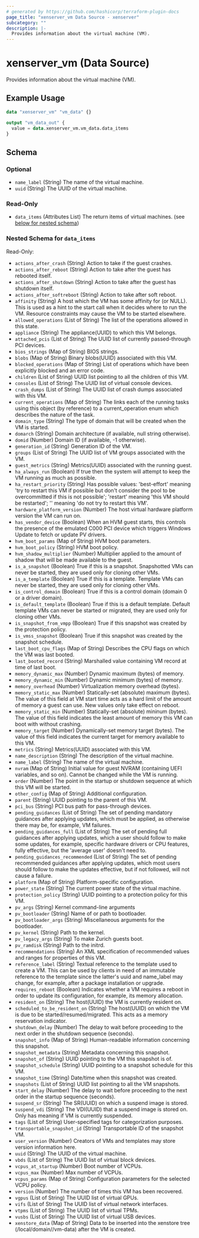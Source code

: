 ```yaml
---
# generated by https://github.com/hashicorp/terraform-plugin-docs
page_title: "xenserver_vm Data Source - xenserver"
subcategory: ""
description: |-
  Provides information about the virtual machine (VM).
---
```


# xenserver_vm (Data Source)

Provides information about the virtual machine (VM).

## Example Usage

```terraform
data "xenserver_vm" "vm_data" {}

output "vm_data_out" {
  value = data.xenserver_vm.vm_data.data_items
}
```

<!-- schema generated by tfplugindocs -->
## Schema

### Optional

- `name_label` (String) The name of the virtual machine.
- `uuid` (String) The UUID of the virtual machine.

### Read-Only

- `data_items` (Attributes List) The return items of virtual machines. (see [below for nested schema](#nestedatt--data_items))

<a id="nestedatt--data_items"></a>
### Nested Schema for `data_items`

Read-Only:

- `actions_after_crash` (String) Action to take if the guest crashes.
- `actions_after_reboot` (String) Action to take after the guest has rebooted itself.
- `actions_after_shutdown` (String) Action to take after the guest has shutdown itself.
- `actions_after_softreboot` (String) Action to take after soft reboot.
- `affinity` (String) A host which the VM has some affinity for (or NULL). This is used as a hint to the start call when it decides where to run the VM. Resource constraints may cause the VM to be started elsewhere.
- `allowed_operations` (List of String) The list of the operations allowed in this state.
- `appliance` (String) The appliance(UUID) to which this VM belongs.
- `attached_pcis` (List of String) The UUID list of currently passed-through PCI devices.
- `bios_strings` (Map of String) BIOS strings.
- `blobs` (Map of String) Binary blobs(UUID) associated with this VM.
- `blocked_operations` (Map of String) List of operations which have been explicitly blocked and an error code.
- `children` (List of String) UUID list pointing to all the children of this VM.
- `consoles` (List of String) The UUID list of virtual console devices.
- `crash_dumps` (List of String) The UUID list of crash dumps associated with this VM.
- `current_operations` (Map of String) The links each of the running tasks using this object (by reference) to a current_operation enum which describes the nature of the task.
- `domain_type` (String) The type of domain that will be created when the VM is started.
- `domarch` (String) Domain architecture (if available, null string otherwise).
- `domid` (Number) Domain ID (if available, -1 otherwise).
- `generation_id` (String) Generation ID of the VM.
- `groups` (List of String) The UUID list of VM groups associated with the VM.
- `guest_metrics` (String) Metrics(UUID) associated with the running guest.
- `ha_always_run` (Boolean) If true then the system will attempt to keep the VM running as much as possible.
- `ha_restart_priority` (String) Has possible values: 'best-effort' meaning 'try to restart this VM if possible but don't consider the pool to be overcommitted if this is not possible'; 'restart' meaning 'this VM should be restarted'; '' meaning 'do not try to restart this VM'.
- `hardware_platform_version` (Number) The host virtual hardware platform version the VM can run on.
- `has_vendor_device` (Boolean) When an HVM guest starts, this controls the presence of the emulated C000 PCI device which triggers Windows Update to fetch or update PV drivers.
- `hvm_boot_params` (Map of String) HVM boot parameters.
- `hvm_boot_policy` (String) HVM boot policy.
- `hvm_shadow_multiplier` (Number) Multiplier applied to the amount of shadow that will be made available to the guest.
- `is_a_snapshot` (Boolean) True if this is a snapshot. Snapshotted VMs can never be started, they are used only for cloning other VMs.
- `is_a_template` (Boolean) True if this is a template. Template VMs can never be started, they are used only for cloning other VMs.
- `is_control_domain` (Boolean) True if this is a control domain (domain 0 or a driver domain).
- `is_default_template` (Boolean) True if this is a default template. Default template VMs can never be started or migrated, they are used only for cloning other VMs.
- `is_snapshot_from_vmpp` (Boolean) True if this snapshot was created by the protection policy.
- `is_vmss_snapshot` (Boolean) True if this snapshot was created by the snapshot schedule.
- `last_boot_cpu_flags` (Map of String) Describes the CPU flags on which the VM was last booted.
- `last_booted_record` (String) Marshalled value containing VM record at time of last boot.
- `memory_dynamic_max` (Number) Dynamic maximum (bytes) of memory.
- `memory_dynamic_min` (Number) Dynamic minimum (bytes) of memory.
- `memory_overhead` (Number) Virtualization memory overhead (bytes).
- `memory_static_max` (Number) Statically-set (absolute) maximum (bytes). The value of this field at VM start time acts as a hard limit of the amount of memory a guest can use. New values only take effect on reboot.
- `memory_static_min` (Number) Statically-set (absolute) mininum (bytes). The value of this field indicates the least amount of memory this VM can boot with without crashing.
- `memory_target` (Number) Dynamically-set memory target (bytes). The value of this field indicates the current target for memory available to this VM.
- `metrics` (String) Metrics(UUID) associated with this VM.
- `name_description` (String) The description of the virtual machine.
- `name_label` (String) The name of the virtual machine.
- `nvram` (Map of String) Initial value for guest NVRAM (containing UEFI variables, and so on). Cannot be changed while the VM is running.
- `order` (Number) The point in the startup or shutdown sequence at which this VM will be started.
- `other_config` (Map of String) Additional configuration.
- `parent` (String) UUID pointing to the parent of this VM.
- `pci_bus` (String) PCI bus path for pass-through devices.
- `pending_guidances` (List of String) The set of pending mandatory guidances after applying updates, which must be applied, as otherwise there may be, for example, VM failures.
- `pending_guidances_full` (List of String) The set of pending full guidances after applying updates, which a user should follow to make some updates, for example, specific hardware drivers or CPU features, fully effective, but the 'average user' doesn't need to.
- `pending_guidances_recommended` (List of String) The set of pending recommended guidances after applying updates, which most users should follow to make the updates effective, but if not followed, will not cause a failure.
- `platform` (Map of String) Platform-specific configuration.
- `power_state` (String) The current power state of the virtual machine.
- `protection_policy` (String) UUID pointing to a protection policy for this VM.
- `pv_args` (String) Kernel command-line arguments
- `pv_bootloader` (String) Name of or path to bootloader.
- `pv_bootloader_args` (String) Miscellaneous arguments for the bootloader.
- `pv_kernel` (String) Path to the kernel.
- `pv_legacy_args` (String) To make Zurich guests boot.
- `pv_ramdisk` (String) Path to the initrd.
- `recommendations` (String) An XML specification of recommended values and ranges for properties of this VM.
- `reference_label` (String) Textual reference to the template used to create a VM. This can be used by clients in need of an immutable reference to the template since the latter's uuid and name_label may change, for example, after a package installation or upgrade.
- `requires_reboot` (Boolean) Indicates whether a VM requires a reboot in order to update its configuration, for example, its memory allocation.
- `resident_on` (String) The host(UUID) the VM is currently resident on.
- `scheduled_to_be_resident_on` (String) The host(UUID) on which the VM is due to be started/resumed/migrated. This acts as a memory reservation indicator.
- `shutdown_delay` (Number) The delay to wait before proceeding to the next order in the shutdown sequence (seconds).
- `snapshot_info` (Map of String) Human-readable information concerning this snapshot.
- `snapshot_metadata` (String) Metadata concerning this snapshot.
- `snapshot_of` (String) UUID pointing to the VM this snapshot is of.
- `snapshot_schedule` (String) UUID pointing to a snapshot schedule for this VM.
- `snapshot_time` (String) Date/time when this snapshot was created.
- `snapshots` (List of String) UUID list pointing to all the VM snapshots.
- `start_delay` (Number) The delay to wait before proceeding to the next order in the startup sequence (seconds).
- `suspend_sr` (String) The SR(UUID) on which a suspend image is stored.
- `suspend_vdi` (String) The VDI(UUID) that a suspend image is stored on. Only has meaning if VM is currently suspended.
- `tags` (List of String) User-specified tags for categorization purposes.
- `transportable_snapshot_id` (String) Transportable ID of the snapshot VM.
- `user_version` (Number) Creators of VMs and templates may store version information here.
- `uuid` (String) The UUID of the virtual machine.
- `vbds` (List of String) The UUID list of virtual block devices.
- `vcpus_at_startup` (Number) Boot number of VCPUs.
- `vcpus_max` (Number) Max number of VCPUs.
- `vcpus_params` (Map of String) Configuration parameters for the selected VCPU policy.
- `version` (Number) The number of times this VM has been recovered.
- `vgpus` (List of String) The UUID list of virtual GPUs.
- `vifs` (List of String) The UUID list of virtual network interfaces.
- `vtpms` (List of String) The UUID list of virtual TPMs.
- `vusbs` (List of String) The UUID list of virtual USB devices.
- `xenstore_data` (Map of String) Data to be inserted into the xenstore tree (/local/domain/<domid>/vm-data) after the VM is created.
